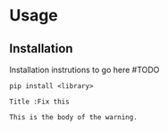 # Usage


## Installation

Installation instrutions to go here #TODO

```console
pip install <library>
```

```{warning}
Title :Fix this

This is the body of the warning.
```



